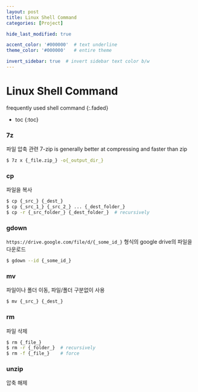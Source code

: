 ```yaml
---
layout: post
title: Linux Shell Command
categories: [Project]

hide_last_modified: true

accent_color: '#000000'  # text underline
theme_color: '#000000'   # entire theme

invert_sidebar: true  # invert sidebar text color b/w
---
```


# Linux Shell Command

frequently used shell command
{:.faded}

- toc
{:toc}

### 7z

파일 압축 관련
7-zip is generally better at compressing and faster than zip

~~~sh
$ 7z x {_file.zip_} -o{_output_dir_}
~~~

### cp

파일을 복사
~~~sh
$ cp {_src_} {_dest_}
$ cp {_src_1_} {_src_2_} ... {_dest_folder_}
$ cp -r {_src_folder_} {_dest_folder_}  # recursively
~~~

### gdown

 `https://drive.google.com/file/d/{_some_id_}` 형식의 google drive의 파일을 다운로드

~~~sh
$ gdown --id {_some_id_}
~~~

### mv

파일이나 폴더 이동, 파일/폴더 구분없이 사용

~~~sh
$ mv {_src_} {_dest_}
~~~

### rm

파일 삭제

~~~sh
$ rm {_file_}
$ rm -r {_folder_}  # recursively
$ rm -f {_file_}    # force
~~~

### unzip

압축 해제

